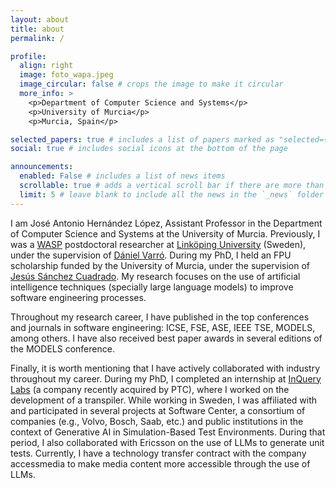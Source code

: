 ```yaml
---
layout: about
title: about
permalink: /

profile:
  align: right
  image: foto_wapa.jpeg
  image_circular: false # crops the image to make it circular
  more_info: >
    <p>Department of Computer Science and Systems</p>
    <p>University of Murcia</p>
    <p>Murcia, Spain</p>

selected_papers: true # includes a list of papers marked as "selected={true}"
social: true # includes social icons at the bottom of the page

announcements:
  enabled: False # includes a list of news items
  scrollable: true # adds a vertical scroll bar if there are more than 3 news items
  limit: 5 # leave blank to include all the news in the `_news` folder
---
```


I am José Antonio Hernández López, Assistant Professor in the Department of Computer Science and Systems at the University of Murcia. Previously, I was a [WASP](https://wasp-sweden.org/sv/ai-autonoma-system-och-mjukvara/) postdoctoral researcher at [Linköping University](https://liu.se/) (Sweden), under the supervision of [Dániel Varró](https://scholar.google.com/citations?user=4Ya6dVoAAAAJ&hl=es). During my PhD, I held an FPU scholarship funded by the University of Murcia, under the supervision of [Jesús Sánchez Cuadrado](https://scholar.google.com/citations?user=Johd4IEAAAAJ&hl=es). My research focuses on the use of artificial intelligence techniques (specially large language models) to improve software engineering processes.

Throughout my research career, I have published in the top conferences and journals in software engineering: ICSE, FSE, ASE, IEEE TSE, MODELS, among others. I have also received best paper awards in several editions of the MODELS conference.

Finally, it is worth mentioning that I have actively collaborated with industry throughout my career. During my PhD, I completed an internship at [InQuery Labs](https://incquery.io/) (a company recently acquired by PTC), where I worked on the development of a transpiler. While working in Sweden, I was affiliated with and participated in several projects at Software Center, a consortium of companies (e.g., Volvo, Bosch, Saab, etc.) and public institutions in the context of Generative AI in Simulation-Based Test Environments. During that period, I also collaborated with Ericsson on the use of LLMs to generate unit tests. Currently, I have a technology transfer contract with the company accessmedia to make media content more accessible through the use of LLMs.